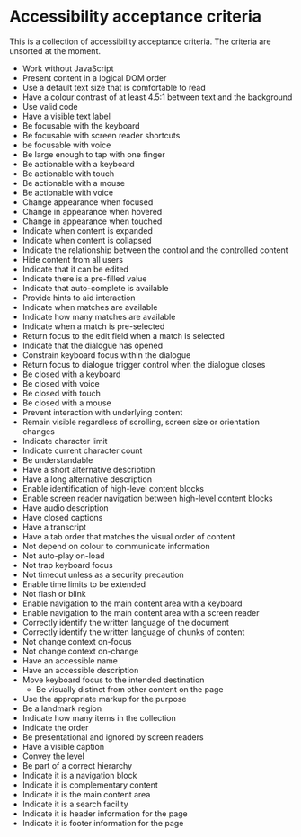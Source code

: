 # Accessibility acceptance criteria

This is a collection of accessibility acceptance criteria. The criteria are unsorted at the moment.

* Work without JavaScript
* Present content in a logical DOM order
* Use a default text size that is comfortable to read
* Have a colour contrast of at least 4.5:1 between text and the background
* Use valid code
* Have a visible text label
* Be focusable with the keyboard
* Be focusable with screen reader shortcuts
* be focusable with voice
* Be large enough to tap with one finger
* Be actionable with a keyboard
* Be actionable with touch
* Be actionable with a mouse
* Be actionable with voice
* Change appearance when focused
* Change in appearance when hovered
* Change in appearance when touched
* Indicate when content is expanded
* Indicate when content is collapsed
* Indicate the relationship between the control and the controlled content
* Hide content from all users
* Indicate that it can be edited
* Indicate there is a pre-filled value
* Indicate that auto-complete is available
* Provide hints to aid interaction
* Indicate when matches are available
* Indicate how many matches are available
* Indicate when a match is pre-selected
* Return focus to the edit field when a match is selected
* Indicate that the dialogue has opened
* Constrain keyboard focus within the dialogue
* Return focus to dialogue trigger control when the dialogue closes
* Be closed with a keyboard
* Be closed with voice
* Be closed with touch
* Be closed with a mouse
* Prevent interaction with underlying content
* Remain visible regardless of scrolling, screen size or orientation changes
* Indicate character limit
* Indicate current character count
* Be understandable
* Have a short alternative description
* Have a long alternative description
* Enable identification of high-level content blocks
* Enable screen reader navigation between high-level content blocks
* Have audio description
* Have closed captions
* Have a transcript
* Have a tab order that matches the visual order of content
* Not depend on colour to communicate information
* Not auto-play on-load
* Not trap keyboard focus
* Not timeout unless as a security precaution
* Enable time limits to be extended
* Not flash or blink
* Enable navigation to the main content area with a keyboard
* Enable navigation to the main content area with a screen reader
* Correctly identify the written language of the document
* Correctly identify the written language of chunks of content
* Not change context on-focus
* Not change context on-change
* Have an accessible name
* Have an accessible description
* Move keyboard focus to the intended destination
	* Be visually distinct from other content on the page
* Use the appropriate markup for the purpose
* Be a landmark region
* Indicate how many items in the collection
* Indicate the order
* Be presentational and ignored by screen readers
* Have a visible caption
* Convey the level
* Be part of a correct hierarchy
* Indicate it is a navigation block
* Indicate it is complementary content
* Indicate it is the main content area
* Indicate it is a search facility
* Indicate it is header information for the page
* Indicate it is footer information for the page

